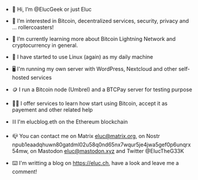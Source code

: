 - 👾 Hi, I’m @ElucGeek or just Eluc
- 👀 I’m interested in Bitcoin, decentralized services, security, privacy and ... rollercoasters!
- 🌱 I’m currently learning more about Bitcoin Lightning Network and cryptocurrency in general.
- 🐧 I have started to use Linux (again) as my daily machine
- 🖥 I'm running my own server with WordPress, Nextcloud and other self-hosted services
- 🪙 I run a Bitcoin node (Umbrel) and a BTCPay server for testing purpose
- 💁🏻 I offer services to learn how start using Bitcoin, accept it as payement and other related help
- ⛓ I'm elucblog.eth on the Ethereum blockchain
- 📪 You can contact me on Matrix eluc@matrix.org, on Nostr npub1eaadqhuwn80gatdml02u58q0nd65nx7wqur5je4jwa5gef0p6unqrx54mw, on Mastodon eluc@mastodon.xyz and Twitter @ElucTheG33K

- ⌨️ I'm writting a blog on https://eluc.ch, have a look and leave me a comment!

<!---
ElucGeek/ElucGeek is a ✨ special ✨ repository because its `README.md` (this file) appears on your GitHub profile.
You can click the Preview link to take a look at your changes.
--->
